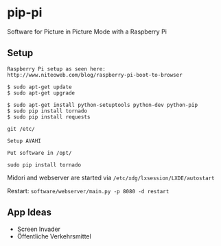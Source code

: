 pip-pi
======

Software for Picture in Picture Mode with a Raspberry Pi



Setup
-----

    Raspberry Pi setup as seen here: http://www.niteoweb.com/blog/raspberry-pi-boot-to-browser

    $ sudo apt-get update
    $ sudo apt-get upgrade

    $ sudo apt-get install python-setuptools python-dev python-pip
    $ sudo pip install tornado
    $ sudo pip install requests

    git /etc/

    Setup AVAHI

    Put software in /opt/

    sudo pip install tornado



Midori and webserver are started via `/etc/xdg/lxsession/LXDE/autostart`


Restart: `software/webserver/main.py -p 8080 -d restart`


App Ideas
---------
* Screen Invader
* Öffentliche Verkehrsmittel
